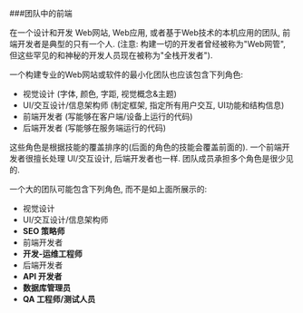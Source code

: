 ###团队中的前端

在一个设计和开发 Web网站, Web应用, 或者基于Web技术的本机应用的团队, 前端开发者是典型的只有一个人. (注意: 构建一切的开发者曾经被称为"Web网管", 但这些罕见的和神秘的开发人员现在被称为"全栈开发者").

一个构建专业的Web网站或软件的最小化团队也应该包含下列角色:

* 视觉设计 (字体, 颜色, 字距, 视觉概念&主题)
* UI/交互设计/信息架构师 (制定框架, 指定所有用户交互, UI功能和结构信息)
* 前端开发者 (写能够在客户端/设备上运行的代码)
* 后端开发者 (写能够在服务端运行的代码)

这些角色是根据技能的覆盖排序的(后面的角色的技能会覆盖前面的). 一个前端开发者很擅长处理 UI/交互设计, 后端开发者也一样. 团队成员承担多个角色是很少见的.

一个大的团队可能包含下列角色, 而不是如上面所展示的:

* 视觉设计
* UI/交互设计/信息架构师
* **SEO 策略师**
* 前端开发者
* **开发-运维工程师**
* 后端开发者
* **API 开发者**
* **数据库管理员**
* **QA 工程师/测试人员**

